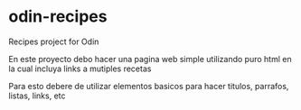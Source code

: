 # odin-recipes
Recipes project for Odin

En este proyecto debo hacer una pagina web simple utilizando puro html en la cual incluya links a mutiples recetas

Para esto debere de utilizar elementos basicos para hacer titulos, parrafos, listas, links, etc